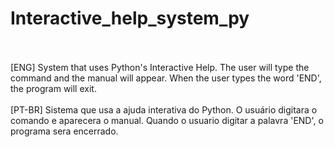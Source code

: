# Interactive_help_system_py
<br>
<br>
[ENG] System that uses Python's Interactive Help. The user will type the command and the manual will appear. When the user types the word 'END', the program will exit.
<br>
<br>
[PT-BR] Sistema que usa a ajuda interativa do Python. O usuário digitara o comando e aparecera o manual. Quando o usuario digitar a palavra 'END', o programa sera encerrado.
